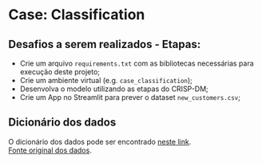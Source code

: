 
# Case: Classification

## Desafios a serem realizados -  Etapas:

- Crie um arquivo `requirements.txt` com as bibliotecas necessárias para execução deste projeto;
- Crie um ambiente virtual (e.g. `case_classification`);
- Desenvolva o modelo utilizando as etapas do CRISP-DM;
- Crie um App no Streamlit para prever o dataset `new_customers.csv`;

## Dicionário dos dados

O dicionário dos dados pode ser encontrado [neste link](https://www.kaggle.com/datasets/yeanzc/telco-customer-churn-ibm-dataset).  
[Fonte original dos dados](https://community.ibm.com/community/user/businessanalytics/blogs/steven-macko/2019/07/11/telco-customer-churn-1113).
